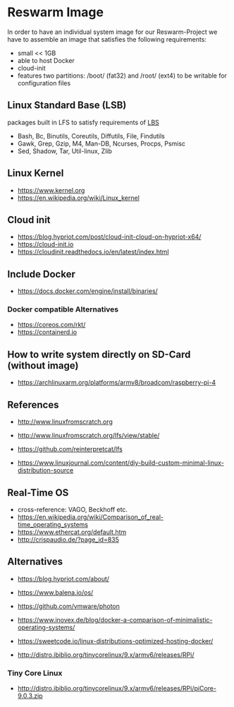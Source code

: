 
# Reswarm Image

In order to have an individual system image for our Reswarm-Project we have to
assemble an image that satisfies the following requirements:

- small << 1GB
- able to host Docker
- cloud-init
- features two partitions: /boot/ (fat32) and /root/ (ext4) to be writable for
  configuration files

## Linux Standard Base (LSB)

packages built in LFS to satisfy requirements of
[LBS](https://refspecs.linuxfoundation.org/lsb.shtml)

- Bash, Bc, Binutils, Coreutils, Diffutils, File, Findutils
- Gawk, Grep, Gzip, M4, Man-DB, Ncurses, Procps, Psmisc
- Sed, Shadow, Tar, Util-linux, Zlib

## Linux Kernel

- https://www.kernel.org
- https://en.wikipedia.org/wiki/Linux_kernel

## Cloud init

- https://blog.hypriot.com/post/cloud-init-cloud-on-hypriot-x64/
- https://cloud-init.io
- https://cloudinit.readthedocs.io/en/latest/index.html

## Include Docker

- https://docs.docker.com/engine/install/binaries/

### Docker compatible Alternatives

- https://coreos.com/rkt/
- https://containerd.io

## How to write system directly on SD-Card (without image)

- https://archlinuxarm.org/platforms/armv8/broadcom/raspberry-pi-4

## References

- http://www.linuxfromscratch.org
- http://www.linuxfromscratch.org/lfs/view/stable/
- https://github.com/reinterpretcat/lfs

- https://www.linuxjournal.com/content/diy-build-custom-minimal-linux-distribution-source

## Real-Time OS

- cross-reference: VAGO, Beckhoff etc.
- https://en.wikipedia.org/wiki/Comparison_of_real-time_operating_systems
- https://www.ethercat.org/default.htm
- http://crispaudio.de/?page_id=835

## Alternatives

- https://blog.hypriot.com/about/
- https://www.balena.io/os/

- https://github.com/vmware/photon
- https://www.inovex.de/blog/docker-a-comparison-of-minimalistic-operating-systems/
- https://sweetcode.io/linux-distributions-optimized-hosting-docker/
- http://distro.ibiblio.org/tinycorelinux/9.x/armv6/releases/RPi/

### Tiny Core Linux

- http://distro.ibiblio.org/tinycorelinux/9.x/armv6/releases/RPi/piCore-9.0.3.zip

